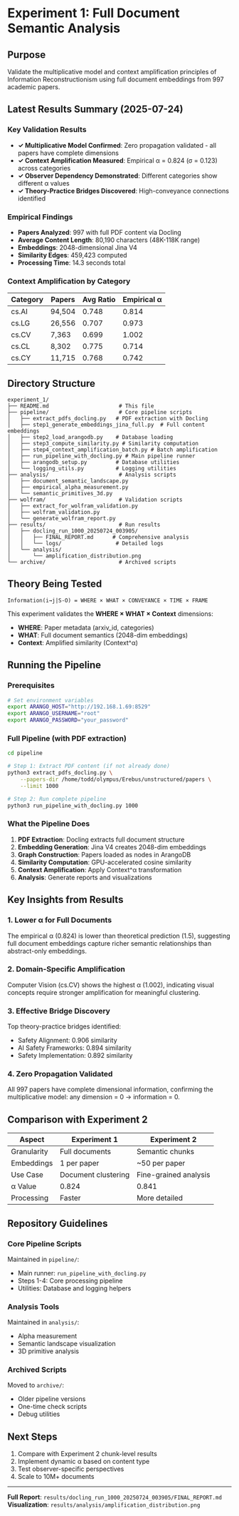 # Experiment 1: Full Document Semantic Analysis

## Purpose

Validate the multiplicative model and context amplification principles of Information Reconstructionism using full document embeddings from 997 academic papers.

## Latest Results Summary (2025-07-24)

### Key Validation Results
- **✓ Multiplicative Model Confirmed**: Zero propagation validated - all papers have complete dimensions
- **✓ Context Amplification Measured**: Empirical α = 0.824 (σ = 0.123) across categories
- **✓ Observer Dependency Demonstrated**: Different categories show different α values
- **✓ Theory-Practice Bridges Discovered**: High-conveyance connections identified

### Empirical Findings
- **Papers Analyzed**: 997 with full PDF content via Docling
- **Average Content Length**: 80,190 characters (48K-118K range)
- **Embeddings**: 2048-dimensional Jina V4
- **Similarity Edges**: 459,423 computed
- **Processing Time**: 14.3 seconds total

### Context Amplification by Category
| Category | Papers | Avg Ratio | Empirical α |
|----------|--------|-----------|-------------|
| cs.AI    | 94,504 | 0.748     | 0.814       |
| cs.LG    | 26,556 | 0.707     | 0.973       |
| cs.CV    | 7,363  | 0.699     | 1.002       |
| cs.CL    | 8,302  | 0.775     | 0.714       |
| cs.CY    | 11,715 | 0.768     | 0.742       |

## Directory Structure

```
experiment_1/
├── README.md                      # This file
├── pipeline/                      # Core pipeline scripts
│   ├── extract_pdfs_docling.py   # PDF extraction with Docling
│   ├── step1_generate_embeddings_jina_full.py  # Full content embeddings
│   ├── step2_load_arangodb.py    # Database loading
│   ├── step3_compute_similarity.py # Similarity computation
│   ├── step4_context_amplification_batch.py # Batch amplification
│   ├── run_pipeline_with_docling.py # Main pipeline runner
│   ├── arangodb_setup.py         # Database utilities
│   └── logging_utils.py          # Logging utilities
├── analysis/                      # Analysis scripts
│   ├── document_semantic_landscape.py
│   ├── empirical_alpha_measurement.py
│   └── semantic_primitives_3d.py
├── wolfram/                       # Validation scripts
│   ├── extract_for_wolfram_validation.py
│   ├── wolfram_validation.py
│   └── generate_wolfram_report.py
├── results/                       # Run results
│   ├── docling_run_1000_20250724_003905/
│   │   ├── FINAL_REPORT.md      # Comprehensive analysis
│   │   └── logs/                 # Detailed logs
│   └── analysis/
│       └── amplification_distribution.png
└── archive/                       # Archived scripts

```

## Theory Being Tested

```
Information(i→j|S-O) = WHERE × WHAT × CONVEYANCE × TIME × FRAME
```

This experiment validates the **WHERE × WHAT × Context** dimensions:
- **WHERE**: Paper metadata (arxiv_id, categories)
- **WHAT**: Full document semantics (2048-dim embeddings)
- **Context**: Amplified similarity (Context^α)

## Running the Pipeline

### Prerequisites
```bash
# Set environment variables
export ARANGO_HOST="http://192.168.1.69:8529"
export ARANGO_USERNAME="root"
export ARANGO_PASSWORD="your_password"
```

### Full Pipeline (with PDF extraction)
```bash
cd pipeline

# Step 1: Extract PDF content (if not already done)
python3 extract_pdfs_docling.py \
    --papers-dir /home/todd/olympus/Erebus/unstructured/papers \
    --limit 1000

# Step 2: Run complete pipeline
python3 run_pipeline_with_docling.py 1000
```

### What the Pipeline Does
1. **PDF Extraction**: Docling extracts full document structure
2. **Embedding Generation**: Jina V4 creates 2048-dim embeddings
3. **Graph Construction**: Papers loaded as nodes in ArangoDB
4. **Similarity Computation**: GPU-accelerated cosine similarity
5. **Context Amplification**: Apply Context^α transformation
6. **Analysis**: Generate reports and visualizations

## Key Insights from Results

### 1. Lower α for Full Documents
The empirical α (0.824) is lower than theoretical prediction (1.5), suggesting full document embeddings capture richer semantic relationships than abstract-only embeddings.

### 2. Domain-Specific Amplification
Computer Vision (cs.CV) shows the highest α (1.002), indicating visual concepts require stronger amplification for meaningful clustering.

### 3. Effective Bridge Discovery
Top theory-practice bridges identified:
- Safety Alignment: 0.906 similarity
- AI Safety Frameworks: 0.894 similarity
- Safety Implementation: 0.892 similarity

### 4. Zero Propagation Validated
All 997 papers have complete dimensional information, confirming the multiplicative model: any dimension = 0 → information = 0.

## Comparison with Experiment 2

| Aspect | Experiment 1 | Experiment 2 |
|--------|--------------|--------------|
| Granularity | Full documents | Semantic chunks |
| Embeddings | 1 per paper | ~50 per paper |
| Use Case | Document clustering | Fine-grained analysis |
| α Value | 0.824 | 0.841 |
| Processing | Faster | More detailed |

## Repository Guidelines

### Core Pipeline Scripts
Maintained in `pipeline/`:
- Main runner: `run_pipeline_with_docling.py`
- Steps 1-4: Core processing pipeline
- Utilities: Database and logging helpers

### Analysis Tools
Maintained in `analysis/`:
- Alpha measurement
- Semantic landscape visualization
- 3D primitive analysis

### Archived Scripts
Moved to `archive/`:
- Older pipeline versions
- One-time check scripts
- Debug utilities

## Next Steps
1. Compare with Experiment 2 chunk-level results
2. Implement dynamic α based on content type
3. Test observer-specific perspectives
4. Scale to 10M+ documents

---

**Full Report**: `results/docling_run_1000_20250724_003905/FINAL_REPORT.md`  
**Visualization**: `results/analysis/amplification_distribution.png`